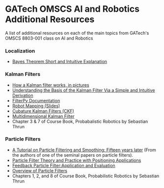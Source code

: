 # GATech OMSCS AI and Robotics Additional Resources
A list of additional resources on each of the main topics from GATech's OMSCS 8803-001 class on AI and Robotics

### Localization
- [Bayes Theorem Short and Intuitive Explanation](https://betterexplained.com/articles/an-intuitive-and-short-explanation-of-bayes-theorem/)

### Kalman Filters

- [How a Kalman filter works, in pictures](http://www.bzarg.com/p/how-a-kalman-filter-works-in-pictures/)
- [Understanding the Basis of the Kalman Filter Via a Simple and Intuitive Derivation](https://www.cl.cam.ac.uk/~rmf25/papers/Understanding%20the%20Basis%20of%20the%20Kalman%20Filter.pdf)
- [FilterPy Documentation](https://filterpy.readthedocs.io/en/latest/)
- [Robot Mapping (Slides)](http://ais.informatik.uni-freiburg.de/teaching/ws12/mapping/pdf/slam04-ekf-slam.pdf)
- [Cubature Kalman Filters (CKF)](http://haranarasaratnam.com/docs/phd_thesis.pdf)
- [Multidimensional Kalman Filter](http://nbviewer.jupyter.org/github/balzer82/Kalman/blob/master/Kalman-Filter-CA-Ball.ipynb?create=1)
- Chapter 3 & 7 of Course Book, Probabalistic Robotics by Sebastian Thrun

### Particle Filters

- [A Tutorial on Particle Filtering and Smoothing: Fifteen years later](http://www.cs.ubc.ca/~arnaud/doucet_johansen_tutorialPF.pdf)  (From the authors of one of the seminal papers on particle filters).
- [Particle Filter Theory and Practice with Positioning Applications](http://users.isy.liu.se/en/rt/fredrik/reports/09TAESpftutorial.pdf)
- [Feedback Particle Filter:Application and Evaluation](http://www.merl.com/publications/docs/TR2015-074.pdf)
- [Overview of Particle Filters](http://www.anuncommonlab.com/articles/how-kalman-filters-work/)
- Chapters 1, 2, and 8 of Course Book, Probabilistic Robotics by Sebastian Thrun
